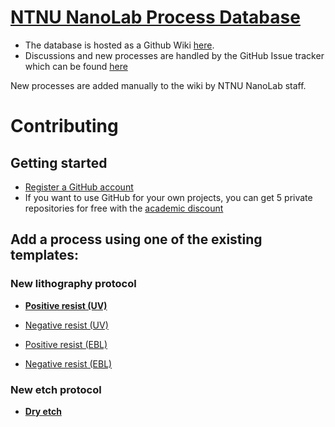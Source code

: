 [NTNU NanoLab Process Database](https://github.com/jonasribe/nanolab/wiki)
=============================

* The database is hosted as a Github Wiki [here](https://github.com/jonasribe/nanolab/wiki).
* Discussions and new processes are handled by the GitHub Issue tracker which can be found [here](https://github.com/jonasribe/nanolab/issues)

New processes are added manually to the wiki by NTNU NanoLab staff.


# Contributing ##

## Getting started ##

* [Register a GitHub account](https://github.com/join)
* If you want to use GitHub for your own projects, you can get 5 private repositories for free with the [academic discount](https://education.github.com/)

## Add a process using one of the existing templates: ##

### New lithography protocol ###

* [**Positive resist (UV)**](https://github.com/jribe/nanolab/issues/new?labels=Positive%20resist%20(UV);title=X.Xum%20NameOfResist;body=by%20YourName%20(YourEmail)%0A%0A***%0A%0A1.%20Spin%20coat%20NameOfResist%20(X.XX%CE%BCm)%0A%0A%20%20%20%20%20%20%20%20XXXXrpm%20for%20XXs%0A%20%20%20%20%20%20%20%20Ramp%3A%20XXXXrpm%2Fs%20for%20Xs%20%20%0A%0A2.%20Soft%20bake%0A%0A%20%20%20%20%20%20%20%20XXX%C2%B0C%20for%20XXs%20%0A%0A3.%20Exposure%20NameOfMaskAligner%0A%0A%20%20%20%20%20%20%20%20XXmJ%2Fcm%C2%B2%0A%0A4.%20Develop%0A%0A%20%20%20%20%20%20%20%20NameOfDeveloper%20for%20~XXs%20(gently%20stirring)%0A%20%20%20%20%20%20%20%20Rinse%20in%20DI%20for%20%3E30s%0A%20%20%20%20%20%20%20%20Dry%20with%20N2(g)%0A%0A5.%20*Optional%3A*%20Hard%20bake%0A%0A%20%20%20%20%20%20%20%20XXX%C2%B0C%20for%20XXs%0A%0A***%0A%0AAny%20additional%20tips%20and%20tricks%20goes%20here.%20If%20you%20have%20images%20showing%20your%20results%20please%20drag%20them%20here.%0A)

* [Negative resist (UV)](https://github.com/jribe/nanolab/issues/new?labels=Negative%20resist%20(UV);title=X.Xum%20NameOfResist;body=by%20YourName%20(YourEmail)%0A%0A***%0A%0A1.%20Spin%20coat%20NameOfResist%20(X.XX%CE%BCm)%0A%0A%20%20%20%20%20%20%20%20XXXXrpm%20for%20XXs%0A%20%20%20%20%20%20%20%20Ramp%3A%20XXXXrpm%2Fs%20for%20Xs%20%20%0A%0A2.%20Soft%20bake%0A%0A%20%20%20%20%20%20%20%20XXX%C2%B0C%20for%20XXs%20%0A%0A3.%20Exposure%20NameOfMaskAligner%0A%0A%20%20%20%20%20%20%20%20XXmJ%2Fcm%C2%B2%0A%0A4.%20Post-exposure%20bake%0A%0A%20%20%20%20%20%20%20%20XXX%C2%B0C%20for%20XXXs%0A%0A5.%20Develop%0A%0A%20%20%20%20%20%20%20%20NameOfDeveloper%20for%20~XXs%20(gently%20stirring)%0A%20%20%20%20%20%20%20%20Rinse%20in%20DI%20for%20%3E30s%0A%20%20%20%20%20%20%20%20Dry%20with%20N2(g)%0A%0A6.%20*Optional%3A*%20Hard%20bake%0A%0A%20%20%20%20%20%20%20%20XXX%C2%B0C%20for%20XXs%0A%0A***%0A%0AAny%20additional%20tips%20and%20tricks%20goes%20here.%20If%20you%20have%20images%20showing%20your%20results%20please%20drag%20them%20here.%0A)

* [Positive resist (EBL)](https://github.com/jribe/nanolab/issues/new?labels=Positive%20resist%20(EBL);title=X.Xum%20NameOfResist;body=by%20YourName%20(YourEmail)%0A%0A***%0A%0A1.%20Spin%20coat%20NameOfResist%20(X.XX%CE%BCm)%0A%0A%20%20%20%20%20%20%20%20XXXXrpm%20for%20XXs%0A%20%20%20%20%20%20%20%20Ramp%3A%20XXXXrpm%2Fs%20for%20Xs%20%20%0A%0A2.%20Soft%20bake%0A%0A%20%20%20%20%20%20%20%20XXX%C2%B0C%20for%20XXs%20%0A%0A3.%20Exposure%0A%0A%20%20%20%20%20%20%20%20Features%3A%20dots%2Flines%2Fareas%0A%20%20%20%20%20%20%20%20HV%3A%20XXkV%0A%20%20%20%20%20%20%20%20Current%3A%20XXpA%0A%20%20%20%20%20%20%20%20Dose%3A%20XX%CE%BCC%2Fcm%5E2%0A%0A4.%20Develop%0A%0A%20%20%20%20%20%20%20%20NameOfDeveloper%20for%20~XXs%20(gently%20stirring)%0A%20%20%20%20%20%20%20%20Rinse%20in%20DI%20water%20for%20%3E30s%0A%20%20%20%20%20%20%20%20Dry%20with%20N2(g)%0A%0A5.%20*Optional%3A*%20Hard%20bake%0A%0A%20%20%20%20%20%20%20%20XXX%C2%B0C%20for%20XXs%0A%0A***%0A%0AAny%20additional%20tips%20and%20tricks%20goes%20here.%20If%20you%20have%20images%20showing%20your%20results%20please%20drag%20them%20here.%0A)
* [Negative resist (EBL)](https://github.com/jribe/nanolab/issues/new?labels=Negative%20resist%20(EBL);title=~X.Xum%20NameOfResist;body=by%20YourName%20(YourEmail)%0A%0A***%0A%0A1.%20Spin%20coat%20NameOfResist%20(X.XX%CE%BCm)%0A%0A%20%20%20%20%20%20%20%20XXXXrpm%20for%20XXs%0A%20%20%20%20%20%20%20%20Ramp%3A%20XXXXrpm%2Fs%20for%20Xs%20%20%0A%0A2.%20Soft%20bake%0A%0A%20%20%20%20%20%20%20%20XXX%C2%B0C%20for%20XXs%20%0A%0A3.%20Exposure%0A%0A%20%20%20%20%20%20%20%20Features%3A%20dots%2Flines%2Fareas%0A%20%20%20%20%20%20%20%20HV%3A%20XXkV%0A%20%20%20%20%20%20%20%20Current%3A%20XXpA%0A%20%20%20%20%20%20%20%20Dose%3A%20XX%CE%BCC%2Fcm%5E2%0A%0A4.%20Post-exposure%20bake%0A%0A%20%20%20%20%20%20%20%20XXX%C2%B0C%20for%20XXXs%0A%0A5.%20Develop%0A%0A%20%20%20%20%20%20%20%20NameOfDeveloper%20for%20~XXs%20(gently%20stirring)%0A%20%20%20%20%20%20%20%20Rinse%20in%20DI%20water%20for%20%3E30s%0A%20%20%20%20%20%20%20%20Dry%20with%20N2(g)%0A%0A6.%20*Optional%3A*%20Hard%20bake%0A%0A%20%20%20%20%20%20%20%20XXX%C2%B0C%20for%20XXs%0A%0A***%0A%0AAny%20additional%20tips%20and%20tricks%20goes%20here.%20If%20you%20have%20images%20showing%20your%20results%20please%20drag%20them%20here.%0A)

### New etch protocol ###
* [**Dry etch**](https://github.com/jribe/nanolab/issues/new?labels=RIE)

### Other protocol ###
* [**Empty Protocol**](https://github.com/jribe/nanolab/issues/new?labels=Protocol)


## Learn the syntax and add your own templates

Text editing on GitHub is based on [Markdown](https://help.github.com/articles/markdown-basics) syntax. It is easy to learn (unlike LaTeX) and very readable (unlike HTML).

## Make suggestions

If there are things you want to see improve [let us know](https://github.com/jribe/nanolab/issues/1). Like any other wiki, this is a work in progress!
